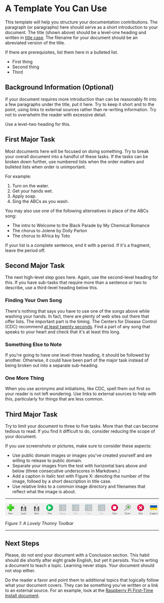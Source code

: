 # A Template You Can Use
This template will help you structure your documentation contributions. The paragraph (or paragraphs) here should serve as a short introduction to your document. The title (shown above) should be a level-one heading and written in [title case](https://en.wikipedia.org/wiki/Title_case). The filename for your document should be an abreviated version of the title.

If there are prerequisites, list them here in a bulleted list.
* First thing
* Second thing
* Third

## Background Information (Optional)
If your document requires more introduction than can be reasonably fit into a few paragraphs under the title, put it here. Try to keep it short and to the point, using links to external sources rather than re-writing information. Try not to overwhelm the reader with excessive detail.

Use a level-two heading for this.

## First Major Task
Most documents here will be focused on doing something. Try to break your overall document into a handful of these tasks. If the tasks can be broken down further, use numbered lists when the order matters and bulleted lists when order is unimportant.

For example:
1. Turn on the water.
2. Get your hands wet.
3. Apply soap.
4. Sing the ABCs as you wash.

You may also use one of the following alternatives in place of the ABCs song:
* The intro to Welcome to the Black Parade by My Chemical Romance
* The chorus to Jolene by Dolly Parton
* The chorus to Africa by Toto

If your list is a complete sentence, end it with a period. If it's a fragment, leave the period off.

## Second Major Task
The next high-level step goes here. Again, use the second-level heading for this. If you have sub-tasks that require more than a sentence or two to describe, use a third-level heading below this.

### Finding Your Own Song
There's nothing that says you have to use one of the songs above while washing your hands. In fact, there are plenty of web sites out there that offer lists. The important part is the timing. The Centers for Disease Control (CDC) recommend [at least twenty seconds](https://www.cdc.gov/clean-hands/about/index.html). Find a part of any song that speaks to your heart and check that it's at least this long.

### Something Else to Note
If you're going to have one level-three heading, it should be followed by another. Otherwise, it could have been part of the major task instead of being broken out into a separate sub-heading.

### One More Thing
When you use acronyms and initialisms, like CDC, spell them out first so your reader is not left wondering. Use links to external sources to help with this, particularly for things that are less common.

## Third Major Task
Try to limit your document to three to five tasks. More than that can become tedious to read. If you find it difficult to do, consider reducing the scope of your document.

If you use screenshots or pictures, make sure to consider these aspects:
* Use public domain images or images you've created yourself and are willing to release to public domain.
* Separate your images from the test with horizontal bars above and below (three consecutive underscores in Markdown.)
* Add a caption in italic text with Figure X: denoting the number of the image, folloed by a short description in title case.
* Use relative links to a common image directory and filenames that reflect what the image is about.

___

![Thonny Toolbar](images/Thonny_Toolbar.png)

_Figure 1: A Lovely Thonny Toolbar_

___

## Next Steps
Please, do not end your document with a Conclusion section. This habit should die shortly after eight grade English, but yet it persists. You're wrting a document to teach a topic. Learning never stops. Your document should not stop either.

Do the reader a favor and point them to additional topics that logically follow what your document covers. They can be something you've written or a link to an external source. For an example, look at the [Raspberry Pi First-Time Install document](rpi/fresh_install.md).
